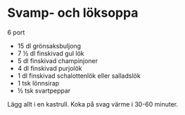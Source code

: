 # Svamp- och löksoppa

6 port

 - 15 dl grönsaksbuljong
 - 7 ½ dl finskivad gul lök
 - 5 dl finskivad champinjoner
 - 4 dl finskivad purjolök
 - 1 dl finskivad schalottenlök eller salladslök
 - 1 tsk lönnsirap
 - ½ tsk svartpeppar

Lägg allt i en kastrull. Koka på svag värme i 30-60 minuter.